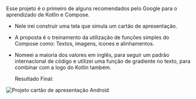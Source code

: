 Esse projeto é o primeiro de alguns recomendados pelo Google para o aprendizado de Kotlin e Compose. 

- Nele irei construir uma tela que simula um cartão de apresentação.

- A proposta é o treinamento da utilização de funções simples do Compose como: Textos, imagens, ícones e alinhamentos.

- Nomeei a maioria dos valores em inglês, para seguir um padrão internacional de código e utilizei uma função de gradiente no texto, para combinar com a logo do Kotlin também.

  Resultado Final:

![Projeto cartão de apresentação Android](https://github.com/Joa0DeL1ma/Tela-Cartao-de-Visita/assets/161715327/2655c8d5-1ac8-4fb5-a413-81cb4f29d2b9)
